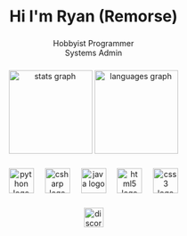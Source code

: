 <h1 align="center">Hi I'm Ryan (Remorse)</h1>

###

<p align="center">Hobbyist Programmer<br>Systems Admin</p>

###

<div align="center">
  <img src="https://github-readme-stats.vercel.app/api?username=sRemorse&hide_title=false&hide_rank=true&show_icons=true&include_all_commits=true&count_private=true&disable_animations=false&theme=nord&locale=en&hide_border=true" height="150" alt="stats graph"  />
  <img src="https://github-readme-stats.vercel.app/api/top-langs?username=sRemorse&locale=en&hide_title=false&layout=compact&card_width=320&langs_count=5&theme=nord&hide_border=true" height="150" alt="languages graph"  />
</div>

###

<div align="center">
  <img src="https://cdn.jsdelivr.net/gh/devicons/devicon/icons/python/python-original.svg" height="45" alt="python logo"  />
  <img width="12" />
  <img src="https://cdn.jsdelivr.net/gh/devicons/devicon/icons/csharp/csharp-original.svg" height="45" alt="csharp logo"  />
  <img width="12" />
  <img src="https://cdn.jsdelivr.net/gh/devicons/devicon/icons/java/java-original.svg" height="45" alt="java logo"  />
  <img width="12" />
  <img src="https://cdn.jsdelivr.net/gh/devicons/devicon/icons/html5/html5-original.svg" height="45" alt="html5 logo"  />
  <img width="12" />
  <img src="https://cdn.jsdelivr.net/gh/devicons/devicon/icons/css3/css3-original.svg" height="45" alt="css3 logo"  />
</div>

###

<div align="center">
  <img src="https://img.shields.io/static/v1?message=.remorse&logo=discord&label=Discord&color=34384f&logoColor=white&labelColor=7289DA&style=for-the-badge" height="35" alt="discord logo"  />
</div>

###